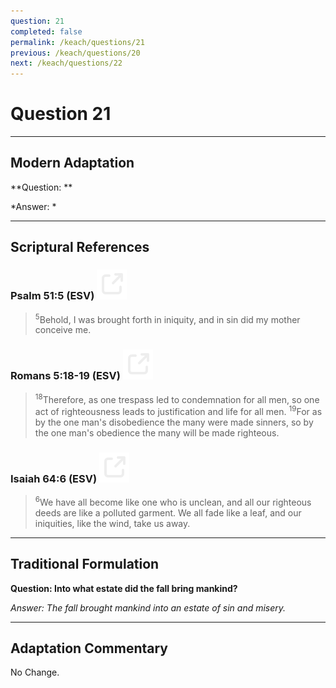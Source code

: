```yaml
---
question: 21
completed: false
permalink: /keach/questions/21
previous: /keach/questions/20
next: /keach/questions/22
---
```

# Question 21

---
## Modern Adaptation
**Question: **

*Answer: *

---
## Scriptural References
### Psalm 51:5 (ESV) <a href="https://biblegateway.com/passage/?search=Psalm+51%3A5&version=ESV"><img src="/assets/svg/link.svg"/></a>
> <sup>5</sup>Behold, I was brought forth in iniquity, and in sin did my mother conceive me.

### Romans 5:18-19 (ESV) <a href="https://biblegateway.com/passage/?search=Romans+5%3A18-19&version=ESV"><img src="/assets/svg/link.svg"/></a>
> <sup>18</sup>Therefore, as one trespass led to condemnation for all men, so one act of righteousness leads to justification and life for all men.
> <sup>19</sup>For as by the one man's disobedience the many were made sinners, so by the one man's obedience the many will be made righteous.

### Isaiah 64:6 (ESV) <a href="https://biblegateway.com/passage/?search=Isaiah+64%3A6&version=ESV"><img src="/assets/svg/link.svg"/></a>
> <sup>6</sup>We have all become like one who is unclean, and all our righteous deeds are like a polluted garment. We all fade like a leaf, and our iniquities, like the wind, take us away.


---
## Traditional Formulation
**Question: Into what estate did the fall bring mankind?**

*Answer: The fall brought mankind into an estate of sin and misery.*

---
## Adaptation Commentary
No Change.